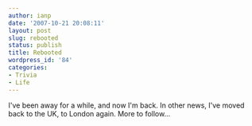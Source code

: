 ```yaml
---
author: ianp
date: '2007-10-21 20:08:11'
layout: post
slug: rebooted
status: publish
title: Rebooted
wordpress_id: '84'
categories:
- Trivia
- Life
---
```


I've been away for a while, and now I'm back. In other news, I've moved
back to the UK, to London again. More to follow...
